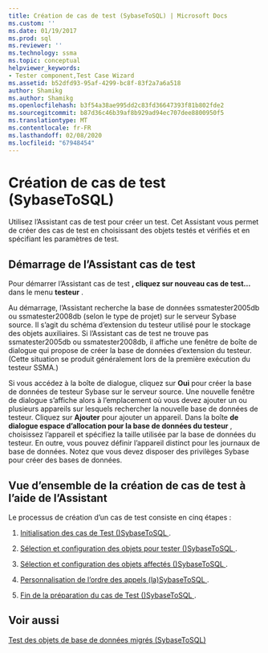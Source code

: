 ```yaml
---
title: Création de cas de test (SybaseToSQL) | Microsoft Docs
ms.custom: ''
ms.date: 01/19/2017
ms.prod: sql
ms.reviewer: ''
ms.technology: ssma
ms.topic: conceptual
helpviewer_keywords:
- Tester component,Test Case Wizard
ms.assetid: b52dfd93-95af-4299-bc8f-83f2a7a6a518
author: Shamikg
ms.author: Shamikg
ms.openlocfilehash: b3f54a38ae995dd2c83fd36647393f81b802fde2
ms.sourcegitcommit: b87d36c46b39af8b929ad94ec707dee8800950f5
ms.translationtype: MT
ms.contentlocale: fr-FR
ms.lasthandoff: 02/08/2020
ms.locfileid: "67948454"
---
```

# <a name="creating-test-cases-sybasetosql"></a>Création de cas de test (SybaseToSQL)
Utilisez l’Assistant cas de test pour créer un test. Cet Assistant vous permet de créer des cas de test en choisissant des objets testés et vérifiés et en spécifiant les paramètres de test.  
  
## <a name="starting-the-test-case-wizard"></a>Démarrage de l’Assistant cas de test  
Pour démarrer l’Assistant cas de test **, cliquez sur nouveau cas de test...** dans le menu **testeur** .  
  
Au démarrage, l’Assistant recherche la base de données ssmatester2005db ou ssmatester2008db (selon le type de projet) sur le serveur Sybase source. Il s’agit du schéma d’extension du testeur utilisé pour le stockage des objets auxiliaires. Si l’Assistant cas de test ne trouve pas ssmatester2005db ou ssmatester2008db, il affiche une fenêtre de boîte de dialogue qui propose de créer la base de données d’extension du testeur. (Cette situation se produit généralement lors de la première exécution du testeur SSMA.)  
  
Si vous accédez à la boîte de dialogue, cliquez sur **Oui** pour créer la base de données de testeur Sybase sur le serveur source. Une nouvelle fenêtre de dialogue s’affiche alors à l’emplacement où vous devez ajouter un ou plusieurs appareils sur lesquels rechercher la nouvelle base de données de testeur. Cliquez sur **Ajouter** pour ajouter un appareil. Dans la boîte **de dialogue espace d’allocation pour la base de données du testeur** , choisissez l’appareil et spécifiez la taille utilisée par la base de données du testeur. En outre, vous pouvez définir l’appareil distinct pour les journaux de base de données. Notez que vous devez disposer des privilèges Sybase pour créer des bases de données.  
  
## <a name="overview-of-creating-test-cases-using-the-wizard"></a>Vue d’ensemble de la création de cas de test à l’aide de l’Assistant  
Le processus de création d’un cas de test consiste en cinq étapes :  
  
1.  [Initialisation des cas de Test &#40;&#41;SybaseToSQL ](../../ssma/sybase/initializing-test-cases-sybasetosql.md).  
  
2.  [Sélection et configuration des objets pour tester &#40;&#41;SybaseToSQL ](../../ssma/sybase/selecting-and-configuring-objects-to-test-sybasetosql.md).  
  
3.  [Sélection et configuration des objets affectés &#40;&#41;SybaseToSQL ](../../ssma/sybase/selecting-and-configuring-affected-objects-sybasetosql.md).  
  
4.  [Personnalisation de l’ordre des appels &#40;la&#41;SybaseToSQL ](../../ssma/sybase/customizing-calls-order-sybasetosql.md).  
  
5.  [Fin de la préparation du cas de Test &#40;&#41;SybaseToSQL ](../../ssma/sybase/finishing-test-case-preparation-sybasetosql.md).  
  
## <a name="see-also"></a>Voir aussi  
[Test des objets de base de données migrés &#40;SybaseToSQL&#41;](../../ssma/sybase/testing-migrated-database-objects-sybasetosql.md)  
  
